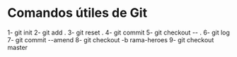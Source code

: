 # Comandos útiles de Git
1- git init
2- git add .
3- git reset .
4- git commit
5- git checkout -- .
6- git log
7- git commit --amend
8- git checkout -b rama-heroes
9- git checkout master